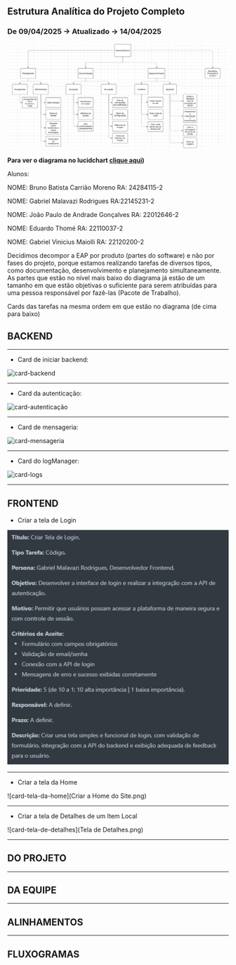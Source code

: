 ## Estrutura Analítica do Projeto Completo
### De 09/04/2025 -> Atualizado -> 14/04/2025 

![EAP](./EAP_COMPLETA.png)

**Para ver o diagrama no lucidchart [clique aqui](https://lucid.app/lucidchart/c4e99bf2-af1c-4f5f-9933-e0916c39d1bd/edit?viewport_loc=-139%2C431%2C2675%2C1238%2CHWEp-vi-RSFO&invitationId=inv_55773bf5-c7cb-4330-ad39-05a875fe79ad](https://lucid.app/lucidchart/c4e99bf2-af1c-4f5f-9933-e0916c39d1bd/edit?viewport_loc=580%2C294%2C3326%2C1546%2CHWEp-vi-RSFO&invitationId=inv_55773bf5-c7cb-4330-ad39-05a875fe79ad)))**

Alunos:

NOME: Bruno Batista Carrião Moreno
RA: 24284115-2

NOME: Gabriel Malavazi Rodrigues
RA:22145231-2

NOME: João Paulo de Andrade Gonçalves 
RA: 22012646-2

NOME: Eduardo Thomé
RA: 22110037-2

NOME: Gabriel Vinicius Maiolli
RA: 22120200-2

Decidimos decompor a EAP por produto (partes do software) e não por fases do projeto,
porque estamos realizando tarefas de diversos tipos, como documentação, desenvolvimento 
e planejamento simultaneamente. As partes que estão no nível mais baixo do diagrama já 
estão de um tamanho em que estão objetivas o suficiente para serem atribuídas para uma
pessoa responsável por fazê-las (Pacote de Trabalho).

Cards das tarefas na mesma ordem em que estão no diagrama (de cima para baixo)

## BACKEND
---

- Card de iniciar backend:
  
![card-backend](card-backend.png)

---

- Card da autenticação:
  
![card-autenticação](./card-autenticação.png)

---

- Card de mensageria:
  
![card-mensageria](card-mensageria.png)

---

- Card do logManager:
  
![card-logs](card-logs.png)

---
## FRONTEND

- Criar a tela de Login

![card-tela-de-login](https://github.com/NomaSolutions/EAP/blob/fc2340b20327ac5d83ca3aa0c1c521fc89fdb156/Criar%20Tela%20de%20Login.png)

---

- Criar a tela da Home

![card-tela-da-home](Criar a Home do Site.png)

---

- Criar a tela de Detalhes de um Item Local

![card-tela-de-detalhes](Tela de Detalhes.png)

---
## DO PROJETO

---
## DA EQUIPE

---
## ALINHAMENTOS

---
## FLUXOGRAMAS
